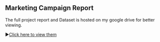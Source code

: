 ## Marketing Campaign Report
The full project report and Dataset is hosted on my google drive for better viewing.


▶️[Click here to view them](https://drive.google.com/drive/folders/1-L9kBPTd9iruZdnsBaKxJwF42xH0vbkW?usp=drive_link)
